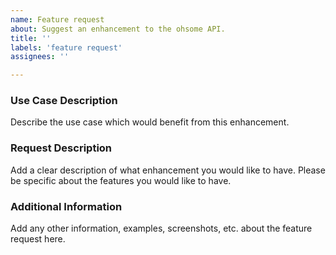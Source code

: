 ```yaml
---
name: Feature request
about: Suggest an enhancement to the ohsome API.
title: ''
labels: 'feature request'
assignees: ''

---
```


### Use Case Description
Describe the use case which would benefit from this enhancement.

### Request Description
Add a clear description of what enhancement you would like to have. Please be specific about the features you would like to have.

### Additional Information
Add any other information, examples, screenshots, etc. about the feature request here.
